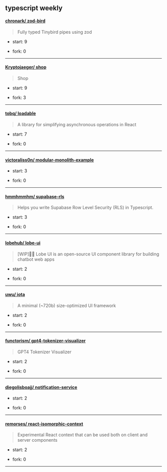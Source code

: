 ## typescript weekly

#### [chronark/ zod-bird](https://github.com/chronark/zod-bird)
>  Fully typed Tinybird pipes using zod
+ start: 9
+ fork: 0
---
#### [Kryptojaeger/ shop](https://github.com/Kryptojaeger/shop)
>  Shop
+ start: 9
+ fork: 3
---
#### [tobq/ loadable](https://github.com/tobq/loadable)
>  A library for simplifying asynchronous operations in React
+ start: 7
+ fork: 0
---
#### [victoraliss0n/ modular-monolith-example](https://github.com/victoraliss0n/modular-monolith-example)
>  
+ start: 3
+ fork: 0
---
#### [hmmhmmhm/ supabase-rls](https://github.com/hmmhmmhm/supabase-rls)
>  Helps you write Supabase Row Level Security (RLS) in Typescript.
+ start: 3
+ fork: 0
---
#### [lobehub/ lobe-ui](https://github.com/lobehub/lobe-ui)
>  [WIP]🤯🍭 Lobe UI is an open-source UI component library for building chatbot web apps
+ start: 2
+ fork: 0
---
#### [uwu/ iota](https://github.com/uwu/iota)
>  A minimal (~720b) size-optimized UI framework
+ start: 2
+ fork: 0
---
#### [functorism/ gpt4-tokenizer-visualizer](https://github.com/functorism/gpt4-tokenizer-visualizer)
>  GPT4 Tokenizer Visualizer
+ start: 2
+ fork: 0
---
#### [diegolisboajj/ notification-service](https://github.com/diegolisboajj/notification-service)
>  
+ start: 2
+ fork: 0
---
#### [remorses/ react-isomorphic-context](https://github.com/remorses/react-isomorphic-context)
>  Experimental React context that can be used both on client and server components
+ start: 2
+ fork: 0
---